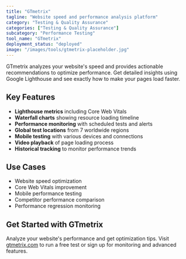```yaml
---
title: "GTmetrix"
tagline: "Website speed and performance analysis platform"
category: "Testing & Quality Assurance"
categories: ["Testing & Quality Assurance"]
subcategory: "Performance Testing"
tool_name: "GTmetrix"
deployment_status: "deployed"
image: "/images/tools/gtmetrix-placeholder.jpg"
---
```

GTmetrix analyzes your website's speed and provides actionable recommendations to optimize performance. Get detailed insights using Google Lighthouse and see exactly how to make your pages load faster.

## Key Features

- **Lighthouse metrics** including Core Web Vitals
- **Waterfall charts** showing resource loading timeline
- **Performance monitoring** with scheduled tests and alerts
- **Global test locations** from 7 worldwide regions
- **Mobile testing** with various devices and connections
- **Video playback** of page loading process
- **Historical tracking** to monitor performance trends

## Use Cases

- Website speed optimization
- Core Web Vitals improvement
- Mobile performance testing
- Competitor performance comparison
- Performance regression monitoring

## Get Started with GTmetrix

Analyze your website's performance and get optimization tips. Visit [gtmetrix.com](https://gtmetrix.com) to run a free test or sign up for monitoring and advanced features.
